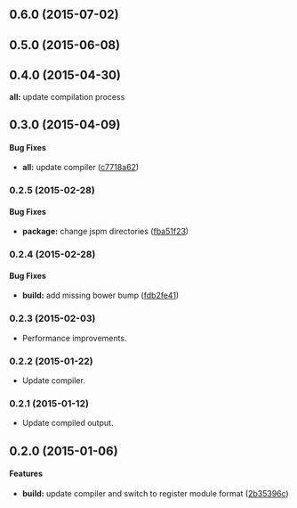 ## 0.6.0 (2015-07-02)


## 0.5.0 (2015-06-08)


## 0.4.0 (2015-04-30)

**all:** update compilation process


## 0.3.0 (2015-04-09)


#### Bug Fixes

* **all:** update compiler ([c7718a62](http://github.com/aurelia/task-queue/commit/c7718a62eaff54f6e788074704dcb51a1e44e39c))


### 0.2.5 (2015-02-28)


#### Bug Fixes

* **package:** change jspm directories ([fba51f23](http://github.com/aurelia/task-queue/commit/fba51f234b61e0127fd8bb29ce960964167e57b0))


### 0.2.4 (2015-02-28)


#### Bug Fixes

* **build:** add missing bower bump ([fdb2fe41](http://github.com/aurelia/task-queue/commit/fdb2fe41aa643670516db855731ef18c9050661c))


### 0.2.3 (2015-02-03)

* Performance improvements.

### 0.2.2 (2015-01-22)

* Update compiler.

### 0.2.1 (2015-01-12)

* Update compiled output.

## 0.2.0 (2015-01-06)


#### Features

* **build:** update compiler and switch to register module format ([2b35396c](http://github.com/aurelia/task-queue/commit/2b35396cbc4730efae751bc360bf1fe29bad2527))
